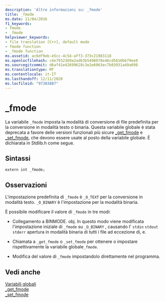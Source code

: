 ```yaml
---
description: 'Altre informazioni su: _fmode'
title: _fmode
ms.date: 11/04/2016
f1_keywords:
- fmode
- _fmode
helpviewer_keywords:
- file translation [C++], default mode
- fmode function
- _fmode function
ms.assetid: ac6df9eb-e5cc-4c54-aff3-373c21983118
ms.openlocfilehash: c4e7932369a2ad63b5498078e46cd5610b679ee0
ms.sourcegitcommit: d6af41e42699628c3e2e6063ec7b03931a49a098
ms.translationtype: MT
ms.contentlocale: it-IT
ms.lasthandoff: 12/11/2020
ms.locfileid: "97303887"
---
```

# <a name="_fmode"></a>_fmode

La variabile `_fmode` imposta la modalità di conversione di file predefinita per la conversione in modalità testo o binaria. Questa variabile globale è stata deprecata a favore delle versioni funzionali più sicure [_get_fmode](../c-runtime-library/reference/get-fmode.md) e [_set_fmode](../c-runtime-library/reference/set-fmode.md), che devono essere usate al posto della variabile globale. È dichiarata in Stdlib.h come segue.

## <a name="syntax"></a>Sintassi

```
extern int _fmode;
```

## <a name="remarks"></a>Osservazioni

L'impostazione predefinita di `_fmode` è `_O_TEXT` per la conversione in modalità testo. `_O_BINARY` è l'impostazione per la modalità binaria.

È possibile modificare il valore di `_fmode` in tre modi:

- Collegamento a BINMODE. obj. In questo modo viene modificata l'impostazione iniziale di `_fmode` su `_O_BINARY` , causando l' `stdin` `stdout` `stderr` apertura in modalità binaria di tutti i file ad eccezione di, e.

- Chiamata a `_get_fmode` o `_set_fmode` per ottenere o impostare rispettivamente la variabile globale`_fmode`.

- Modifica del valore di `_fmode` impostandolo direttamente nel programma.

## <a name="see-also"></a>Vedi anche

[Variabili globali](../c-runtime-library/global-variables.md)<br/>
[_get_fmode](../c-runtime-library/reference/get-fmode.md)<br/>
[_set_fmode](../c-runtime-library/reference/set-fmode.md)
